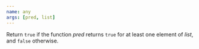 ```yaml
---
name: any
args: [pred, list]
---
```

Return `true` if the function *pred* returns `true` for at least one
element of *list*, and `false` otherwise.
